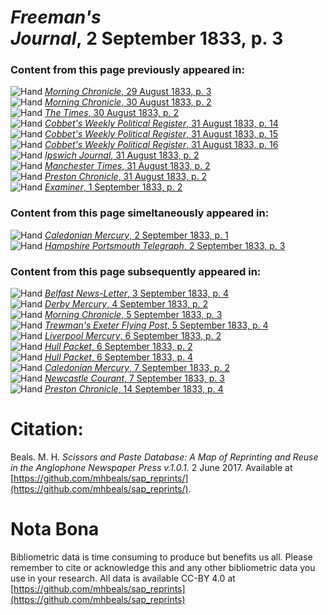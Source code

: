 # *Freeman's Journal*, 2 September 1833, p. 3  
  
### Content from this page previously appeared in:  
![Hand](http://scissorsandpaste.net/wp-content/uploads/2017/06/smallhandpointer.png) [*Morning Chronicle*, 29 August 1833, p. 3](https://mhbeals.github.io/sap_html/Morning-Chronicle/Morning-Chronicle-29-August-1833-p-3)  
![Hand](http://scissorsandpaste.net/wp-content/uploads/2017/06/smallhandpointer.png) [*Morning Chronicle*, 30 August 1833, p. 2](https://mhbeals.github.io/sap_html/Morning-Chronicle/Morning-Chronicle-30-August-1833-p-2)  
![Hand](http://scissorsandpaste.net/wp-content/uploads/2017/06/smallhandpointer.png) [*The Times*, 30 August 1833, p. 2](https://mhbeals.github.io/sap_html/The-Times/The-Times-30-August-1833-p-2)  
![Hand](http://scissorsandpaste.net/wp-content/uploads/2017/06/smallhandpointer.png) [*Cobbet's Weekly Political Register*, 31 August 1833, p. 14](https://mhbeals.github.io/sap_html/Cobbet's-Weekly-Political-Register/Cobbet's-Weekly-Political-Register-31-August-1833-p-14)  
![Hand](http://scissorsandpaste.net/wp-content/uploads/2017/06/smallhandpointer.png) [*Cobbet's Weekly Political Register*, 31 August 1833, p. 15](https://mhbeals.github.io/sap_html/Cobbet's-Weekly-Political-Register/Cobbet's-Weekly-Political-Register-31-August-1833-p-15)  
![Hand](http://scissorsandpaste.net/wp-content/uploads/2017/06/smallhandpointer.png) [*Cobbet's Weekly Political Register*, 31 August 1833, p. 16](https://mhbeals.github.io/sap_html/Cobbet's-Weekly-Political-Register/Cobbet's-Weekly-Political-Register-31-August-1833-p-16)  
![Hand](http://scissorsandpaste.net/wp-content/uploads/2017/06/smallhandpointer.png) [*Ipswich Journal*, 31 August 1833, p. 2](https://mhbeals.github.io/sap_html/Ipswich-Journal/Ipswich-Journal-31-August-1833-p-2)  
![Hand](http://scissorsandpaste.net/wp-content/uploads/2017/06/smallhandpointer.png) [*Manchester Times*, 31 August 1833, p. 2](https://mhbeals.github.io/sap_html/Manchester-Times/Manchester-Times-31-August-1833-p-2)  
![Hand](http://scissorsandpaste.net/wp-content/uploads/2017/06/smallhandpointer.png) [*Preston Chronicle*, 31 August 1833, p. 2](https://mhbeals.github.io/sap_html/Preston-Chronicle/Preston-Chronicle-31-August-1833-p-2)  
![Hand](http://scissorsandpaste.net/wp-content/uploads/2017/06/smallhandpointer.png) [*Examiner*, 1 September 1833, p. 2](https://mhbeals.github.io/sap_html/Examiner/Examiner-1-September-1833-p-2)  
  
### Content from this page simeltaneously appeared in:  
![Hand](http://scissorsandpaste.net/wp-content/uploads/2017/06/smallhandpointer.png) [*Caledonian Mercury*, 2 September 1833, p. 1](https://mhbeals.github.io/sap_html/Caledonian-Mercury/Caledonian-Mercury-2-September-1833-p-1)  
![Hand](http://scissorsandpaste.net/wp-content/uploads/2017/06/smallhandpointer.png) [*Hampshire Portsmouth Telegraph*, 2 September 1833, p. 3](https://mhbeals.github.io/sap_html/Hampshire-Portsmouth-Telegraph/Hampshire-Portsmouth-Telegraph-2-September-1833-p-3)  
  
### Content from this page subsequently appeared in:  
![Hand](http://scissorsandpaste.net/wp-content/uploads/2017/06/smallhandpointer.png) [*Belfast News-Letter*, 3 September 1833, p. 4](https://mhbeals.github.io/sap_html/Belfast-News-Letter/Belfast-News-Letter-3-September-1833-p-4)  
![Hand](http://scissorsandpaste.net/wp-content/uploads/2017/06/smallhandpointer.png) [*Derby Mercury*, 4 September 1833, p. 2](https://mhbeals.github.io/sap_html/Derby-Mercury/Derby-Mercury-4-September-1833-p-2)  
![Hand](http://scissorsandpaste.net/wp-content/uploads/2017/06/smallhandpointer.png) [*Morning Chronicle*, 5 September 1833, p. 3](https://mhbeals.github.io/sap_html/Morning-Chronicle/Morning-Chronicle-5-September-1833-p-3)  
![Hand](http://scissorsandpaste.net/wp-content/uploads/2017/06/smallhandpointer.png) [*Trewman's Exeter Flying Post*, 5 September 1833, p. 4](https://mhbeals.github.io/sap_html/Trewman's-Exeter-Flying-Post/Trewman's-Exeter-Flying-Post-5-September-1833-p-4)  
![Hand](http://scissorsandpaste.net/wp-content/uploads/2017/06/smallhandpointer.png) [*Liverpool Mercury*, 6 September 1833, p. 2](https://mhbeals.github.io/sap_html/Liverpool-Mercury/Liverpool-Mercury-6-September-1833-p-2)  
![Hand](http://scissorsandpaste.net/wp-content/uploads/2017/06/smallhandpointer.png) [*Hull Packet*, 6 September 1833, p. 2](https://mhbeals.github.io/sap_html/Hull-Packet/Hull-Packet-6-September-1833-p-2)  
![Hand](http://scissorsandpaste.net/wp-content/uploads/2017/06/smallhandpointer.png) [*Hull Packet*, 6 September 1833, p. 4](https://mhbeals.github.io/sap_html/Hull-Packet/Hull-Packet-6-September-1833-p-4)  
![Hand](http://scissorsandpaste.net/wp-content/uploads/2017/06/smallhandpointer.png) [*Caledonian Mercury*, 7 September 1833, p. 2](https://mhbeals.github.io/sap_html/Caledonian-Mercury/Caledonian-Mercury-7-September-1833-p-2)  
![Hand](http://scissorsandpaste.net/wp-content/uploads/2017/06/smallhandpointer.png) [*Newcastle Courant*, 7 September 1833, p. 3](https://mhbeals.github.io/sap_html/Newcastle-Courant/Newcastle-Courant-7-September-1833-p-3)  
![Hand](http://scissorsandpaste.net/wp-content/uploads/2017/06/smallhandpointer.png) [*Preston Chronicle*, 14 September 1833, p. 4](https://mhbeals.github.io/sap_html/Preston-Chronicle/Preston-Chronicle-14-September-1833-p-4)  


# Citation: 

Beals. M. H. *Scissors and Paste Database: A Map of Reprinting and Reuse in the Anglophone Newspaper Press v.1.0.1.* 2 June 2017. Available at [https://github.com/mhbeals/sap_reprints/](https://github.com/mhbeals/sap_reprints/). 

# Nota Bona

Bibliometric data is time consuming to produce but benefits us all. Please remember to cite or acknowledge this and any other bibliometric data you use in your research. All data is available CC-BY 4.0 at [https://github.com/mhbeals/sap_reprints](https://github.com/mhbeals/sap_reprints)